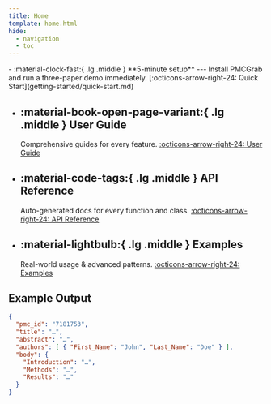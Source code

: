 ```yaml
---
title: Home
template: home.html
hide:
  - navigation
  - toc
---
```


<div class="grid cards" markdown>
- :material-clock-fast:{ .lg .middle } **5-minute setup**
  ---
  Install PMCGrab and run a three-paper demo immediately.
  [:octicons-arrow-right-24: Quick Start](getting-started/quick-start.md)

- :material-book-open-page-variant:{ .lg .middle } **User Guide**
  ---
  Comprehensive guides for every feature.
  [:octicons-arrow-right-24: User Guide](user-guide/basic-usage.md)

- :material-code-tags:{ .lg .middle } **API Reference**
  ---
  Auto-generated docs for every function and class.
  [:octicons-arrow-right-24: API Reference](api/core.md)

- :material-lightbulb:{ .lg .middle } **Examples**
  ---
  Real-world usage & advanced patterns.
  [:octicons-arrow-right-24: Examples](examples/python-examples.md)
</div>

## Example Output

```json
{
  "pmc_id": "7181753",
  "title": "…",
  "abstract": "…",
  "authors": [ { "First_Name": "John", "Last_Name": "Doe" } ],
  "body": {
    "Introduction": "…",
    "Methods": "…",
    "Results": "…"
  }
}
```
